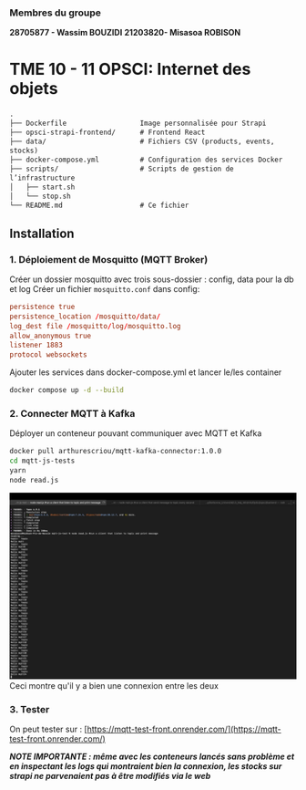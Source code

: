 ### Membres du groupe
**28705877 - Wassim BOUZIDI**
**21203820- Misasoa ROBISON**
# TME 10 - 11 OPSCI: Internet des objets

```
.
├── Dockerfile                  Image personnalisée pour Strapi
├── opsci-strapi-frontend/      # Frontend React
├── data/                       # Fichiers CSV (products, events, stocks)
├── docker-compose.yml          # Configuration des services Docker                  
├── scripts/                    # Scripts de gestion de l’infrastructure
│   ├── start.sh
│   └── stop.sh
└── README.md                   # Ce fichier
```
## Installation

### 1. Déploiement de Mosquitto (MQTT Broker)

Créer un dossier mosquitto avec trois sous-dossier : config, data pour la db et log
Créer un fichier `mosquitto.conf` dans config:

```conf
persistence true
persistence_location /mosquitto/data/
log_dest file /mosquitto/log/mosquitto.log
allow_anonymous true
listener 1883
protocol websockets
```

Ajouter les services dans docker-compose.yml et lancer le/les container
```bash
docker compose up -d --build
```

### 2. Connecter MQTT à Kafka

Déployer un conteneur pouvant communiquer avec MQTT et Kafka
```bash
docker pull arthurescriou/mqtt-kafka-connector:1.0.0
cd mqtt-js-tests
yarn
node read.js
```

 ![Résultat :](Images/Screen.jpeg)
 Ceci montre qu'il y a bien une connexion entre les deux

### 3. Tester
 On peut tester sur : [https://mqtt-test-front.onrender.com/](https://mqtt-test-front.onrender.com/)
 
 
 ***NOTE IMPORTANTE : même avec les conteneurs lancés sans problème et en inspectant les logs qui montraient bien la connexion, les stocks sur strapi ne parvenaient pas à être modifiés via le web***

